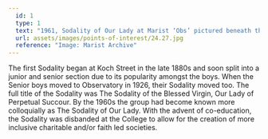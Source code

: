 ```yaml
---
  id: 1
  type: 1
  text: "1961, Sodality of Our Lady at Marist ‘Obs’ pictured beneath the statue of Our Lady of Observatory. The Sodality was a society for Catholic boys who wished to grow in faith through dedication to Mary, the Mother of Jesus. As well as prayer meetings and fellowship the society was responsible, through the boys (rather than through religious instruction, Catechism and Mass led by the Brothers), for inspiring Catholic spirit in the College and for charitable works contributing to the wider community."
  url: assets/images/points-of-interest/24.27.jpg
  reference: "Image: Marist Archive"
---
```

The first Sodality began at Koch Street in the late 1880s and soon split into a junior and senior section due to its popularity amongst the boys. When the Senior boys moved to Observatory in 1926, their Sodality moved too. The full title of the Sodality was The Sodality of the Blessed Virgin, Our Lady of Perpetual Succour. By the 1960s the group had become known more colloquially as The Sodality of Our Lady. With the advent of co-education, the Sodality was disbanded at the College to allow for the creation of more inclusive charitable and/or faith led societies. 

       